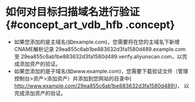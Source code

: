# 如何对目标扫描域名进行验证 {#concept_art_vdb_hfb .concept}

-   如果您添加的是主域名\(如example.com\)，您需要将在您的主域名下新增CNAME解析记录 29ea855c6ab1be883632d3fa1580d489.example.com 至 29ea855c6ab1be883632d3fa1580d489.verify.aliyunscan.com，以完成添加资产的验证。
-   如果您添加的是子域名\(如www.example.com\)，您需要下载验证文件（管理控制台\>资产\>添加资产）并添加到您网站的目录中\( http://www.example.com/29ea855c6ab1be883632d3fa1580d489\)， 以完成添加资产的验证。

